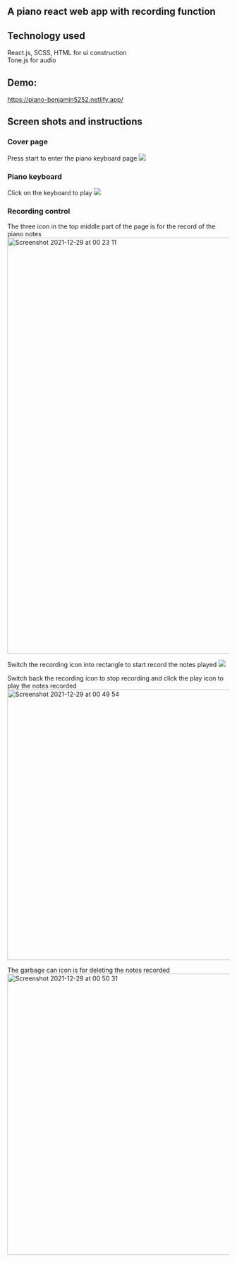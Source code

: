 ## A piano react web app with recording function

## Technology used
React.js, SCSS, HTML for ui construction \
Tone.js for audio 

## Demo:

https://piano-benjamin5252.netlify.app/

## Screen shots and instructions

### Cover page
Press start to enter the piano keyboard page
![](https://i.imgur.com/MwlmLvc.jpg)

### Piano keyboard
Click on the keyboard to play
![](https://i.imgur.com/llsWRy5.png)

### Recording control
The three icon in the top middle part of the page is for the record of the piano notes 
<img width="941" alt="Screenshot 2021-12-29 at 00 23 11" src="https://user-images.githubusercontent.com/31298786/147586273-a7e9eb34-60cb-4fdf-9cca-cc2963e809ee.png">

Switch the recording icon into rectangle to start record the notes played
![](https://i.imgur.com/kJZs6M3.png)

Switch back the recording icon to stop recording and click the play icon to play the notes recorded
<img width="612" alt="Screenshot 2021-12-29 at 00 49 54" src="https://user-images.githubusercontent.com/31298786/147588620-ced3e628-6121-4cde-9413-11f296e3ddad.png">

The garbage can icon is for deleting the notes recorded
<img width="636" alt="Screenshot 2021-12-29 at 00 50 31" src="https://user-images.githubusercontent.com/31298786/147588684-ea759abe-128e-4290-a483-b882c1d9bc10.png">
